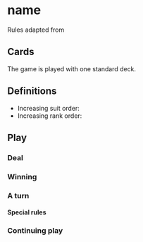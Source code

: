 # name

Rules adapted from 

<!-- Number of players -->

## Cards

The game is played with one standard deck.

## Definitions
* Increasing suit order: 
* Increasing rank order: 

## Play

### Deal

<!--### Bidding-->

### Winning

### A turn

#### Special rules

### Continuing play

<!--What to do after play ends?-->